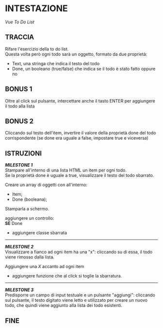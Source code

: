 # INTESTAZIONE

_Vue To Do List_

## TRACCIA

Rifare l'esercizio della to do list.  
Questa volta però ogni todo sarà un oggetto, formato da due proprietà:

- Text, una stringa che indica il testo del todo
- Done, un booleano (true/false) che indica se il todo è stato fatto oppure no

## BONUS 1

Oltre al click sul pulsante, intercettare anche il tasto ENTER per aggiungere il todo alla lista

## BONUS 2

Cliccando sul testo dell'item, invertire il valore della proprietà done del todo corrispondente (se done era uguale a false, impostare true e viceversa)

## ISTRUZIONI

**_MILESTONE 1_**  
Stampare all'interno di una lista HTML un item per ogni todo.  
Se la proprietà done è uguale a true, visualizzare il testo del todo sbarrato.

Creare un array di oggetti con all'interno:

- Item;
- Done (booleana);

Stamparla a schermo.

aggiungere un controllo:  
**SE** Done

- aggiungere classe sbarrata

---

**_MILESTONE 2_**  
Visualizzare a fianco ad ogni item ha una "x": cliccando su di essa, il todo viene rimosso dalla lista.

Aggiungere una _X_ accanto ad ogni item

- aggiungere funzione che al click si toglie la sbarratura.

---

**_MILESTONE 3_**  
Predisporre un campo di input testuale e un pulsante "aggiungi": cliccando sul pulsante, il testo digitato viene letto e utilizzato per creare un nuovo todo, che quindi viene aggiunto alla lista dei todo esistenti.

## FINE

